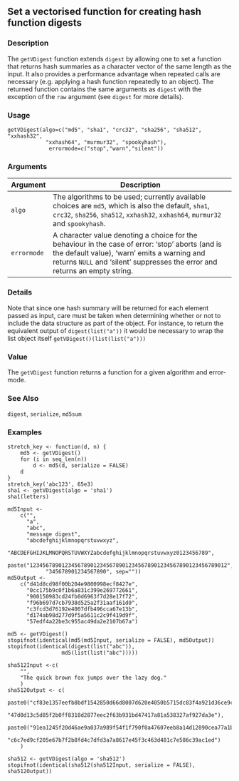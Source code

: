 ## Set a vectorised function for creating hash function digests

### Description

The `getVDigest` function extends `digest` by allowing one to set a
function that returns hash summaries as a character vector of the same
length as the input. It also provides a performance advantage when
repeated calls are necessary (e.g. applying a hash function repeatedly
to an object). The returned function contains the same arguments as
`digest` with the exception of the `raw` argument (see `digest` for more
details).

### Usage

    getVDigest(algo=c("md5", "sha1", "crc32", "sha256", "sha512", "xxhash32",
                "xxhash64", "murmur32", "spookyhash"),
                 errormode=c("stop","warn","silent"))

### Arguments

| Argument    | Description                                                                                                                                                                                                                    |
|-------------|--------------------------------------------------------------------------------------------------------------------------------------------------------------------------------------------------------------------------------|
| `algo`      | The algorithms to be used; currently available choices are `md5`, which is also the default, `sha1`, `crc32`, `sha256`, `sha512`, `xxhash32`, `xxhash64`, `murmur32` and `spookyhash`.                                         |
| `errormode` | A character value denoting a choice for the behaviour in the case of error: ‘stop’ aborts (and is the default value), ‘warn’ emits a warning and returns `NULL` and ‘silent’ suppresses the error and returns an empty string. |

### Details

Note that since one hash summary will be returned for each element
passed as input, care must be taken when determining whether or not to
include the data structure as part of the object. For instance, to
return the equivalent output of `digest(list("a"))` it would be
necessary to wrap the list object itself `getVDigest()(list(list("a")))`

### Value

The `getVDigest` function returns a function for a given algorithm and
error-mode.

### See Also

`digest`, `serialize`, `md5sum`

### Examples

    stretch_key <- function(d, n) {
        md5 <- getVDigest()
        for (i in seq_len(n))
            d <- md5(d, serialize = FALSE)
        d
    }
    stretch_key('abc123', 65e3)
    sha1 <- getVDigest(algo = 'sha1')
    sha1(letters)

    md5Input <-
        c("",
          "a",
          "abc",
          "message digest",
          "abcdefghijklmnopqrstuvwxyz",
          "ABCDEFGHIJKLMNOPQRSTUVWXYZabcdefghijklmnopqrstuvwxyz0123456789",
          paste("12345678901234567890123456789012345678901234567890123456789012",
                "345678901234567890", sep=""))
    md5Output <-
        c("d41d8cd98f00b204e9800998ecf8427e",
          "0cc175b9c0f1b6a831c399e269772661",
          "900150983cd24fb0d6963f7d28e17f72",
          "f96b697d7cb7938d525a2f31aaf161d0",
          "c3fcd3d76192e4007dfb496cca67e13b",
          "d174ab98d277d9f5a5611c2c9f419d9f",
          "57edf4a22be3c955ac49da2e2107b67a")

    md5 <- getVDigest()
    stopifnot(identical(md5(md5Input, serialize = FALSE), md5Output))
    stopifnot(identical(digest(list("abc")),
                     md5(list(list("abc")))))

    sha512Input <-c(
        "",
        "The quick brown fox jumps over the lazy dog."
        )
    sha512Output <- c(
        paste0("cf83e1357eefb8bdf1542850d66d8007d620e4050b5715dc83f4a921d36ce9ce",
               "47d0d13c5d85f2b0ff8318d2877eec2f63b931bd47417a81a538327af927da3e"),
        paste0("91ea1245f20d46ae9a037a989f54f1f790f0a47607eeb8a14d12890cea77a1bb",
               "c6c7ed9cf205e67b7f2b8fd4c7dfd3a7a8617e45f3c463d481c7e586c39ac1ed")
        )

    sha512 <- getVDigest(algo = 'sha512')
    stopifnot(identical(sha512(sha512Input, serialize = FALSE), sha512Output))
